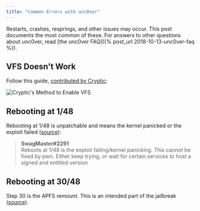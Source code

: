 ```yaml
---
title: "Common Errors with unc0ver"
---
```


Restarts, crashes, resprings, and other issues may occur. This post documents the most common of these. For answers to other questions about unc0ver, read [the unc0ver FAQ]({% post_url 2018-10-13-unc0ver-faq %}).

## VFS Doesn't Work

Follow this guide, [contributed by Cryptic](https://discordapp.com/channels/349243932447604736/500765231891611649/500808505561710594):

![Cryptic's Method to Enable VFS](https://cdn.discordapp.com/attachments/481925396284047360/500800864454311950/image0.png)

## Rebooting at 1/48

Rebooting at 1/48 is unpatchable and means the kernel panicked or the exploit failed ([source](https://discordapp.com/channels/349243932447604736/500765231891611649/500795084594216970)):

> **SwagMaster#2291**  
> Reboots at 1/48 is the exploit failing/kernel panicking. This cannot be fixed by pwn. Either keep trying, or wait for certain services to host a signed and entitled version

## Rebooting at 30/48

Step 30 is the APFS remount. This is an intended part of the jailbreak ([source](https://discordapp.com/channels/349243932447604736/500765231891611649/501114594421374978)).